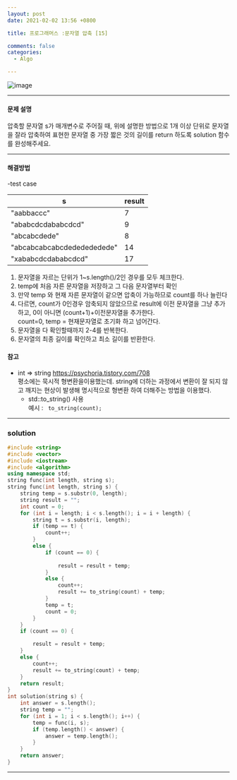 ```yaml
---
layout: post
date: 2021-02-02 13:56 +0800

title: 프로그래머스 :문자열 압축 [15] 

comments: false
categories: 
  - Algo

---
```


![image](https://user-images.githubusercontent.com/49177223/106592777-42c90400-6593-11eb-9840-173e5c98786d.png)



- - -
#### 문제 설명

압축할 문자열 s가 매개변수로 주어질 때, 위에 설명한 방법으로 1개 이상 단위로 문자열을 잘라 압축하여 표현한 문자열 중 가장 짧은 것의 길이를 return 하도록 solution 함수를 완성해주세요.


- - -


#### 해결방법

-test case

| s	|result|
|--------|--------|
|"aabbaccc"	|7|
|"ababcdcdababcdcd"|	9|
|"abcabcdede"	|8|
|"abcabcabcabcdededededede"|	14|
|"xababcdcdababcdcd"|17|

1. 문자열을 자르는 단위가 1~s.length()/2인 경우를 모두 체크한다. 
2. temp에 처음 자른 문자열을 저장하고 그 다음 문자열부터 확인
3. 만약 temp 와 현재 자른 문자열이 같으면 압축이 가능하므로 count를 하나 늘린다 
4. 다르면, count가 0인경우 암축되지 않았으므로 result에 이전 문자열을 그냥 추가하고, 0이 아니면 (count+1)+이전문자열을 추가한다.    
   count=0, temp = 현재문자열로 초기화 하고 넘어간다. 
5. 문자열을 다 확인할때까지 2-4를 반복한다. 
6. 문자열의 최종 길이를 확인하고 최소 길이를 반환한다.

#### 참고
- int => string https://psychoria.tistory.com/708   
    평소에는 묵시적 형변환을이용했는데. string에 더하는 과정에서 변환이 잘 되지 않고 깨지는 현상이 발생해 명시적으로 형변환 하여 더해주는 방법을 이용했다.    
  -  std::to_string() 사용   
    예시  : ` to_string(count);`
- - -
### solution

```cpp
#include <string>
#include <vector>
#include <iostream>
#include <algorithm>
using namespace std; 
string func(int length, string s);
string func(int length, string s) {
    string temp = s.substr(0, length);
    string result = "";
    int count = 0;
    for (int i = length; i < s.length(); i = i + length) {
        string t = s.substr(i, length);
        if (temp == t) {
            count++;
        }
        else {
            if (count == 0) {
               
                result = result + temp;
            }
            else {
                count++;
                result += to_string(count) + temp;
            }
            temp = t;
            count = 0;
        }
    }
    if (count == 0) {

        result = result + temp;
    }
    else {
        count++;
        result += to_string(count) + temp;
    }
    return result;
}
int solution(string s) {
    int answer = s.length();
    string temp = "";
    for (int i = 1; i < s.length(); i++) {
        temp = func(i, s);
        if (temp.length() < answer) {
            answer = temp.length();
        }
    }
    return answer;
}

```
- - -
